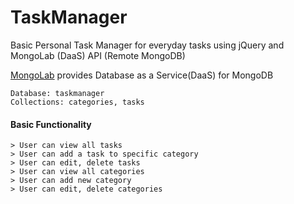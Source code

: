 # TaskManager
Basic Personal Task Manager for everyday tasks using jQuery and MongoLab (DaaS) API (Remote MongoDB)

[MongoLab](https://mlab.com/ "MongoLab") provides Database as a Service(DaaS) for MongoDB
```
Database: taskmanager
Collections: categories, tasks
```

#### Basic Functionality
```
> User can view all tasks
> User can add a task to specific category
> User can edit, delete tasks
> User can view all categories
> User can add new category
> User can edit, delete categories
```
